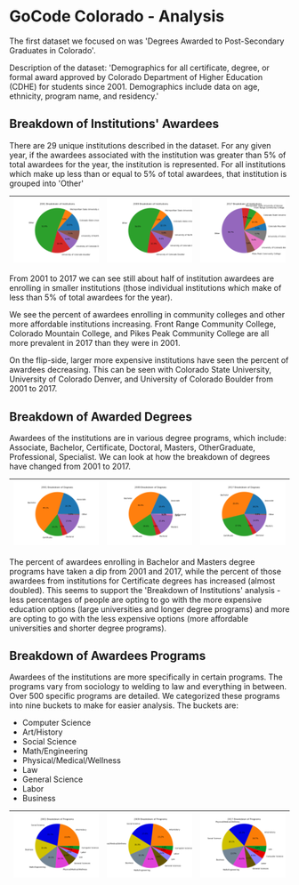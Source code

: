 # GoCode Colorado - Analysis

The first dataset we focused on was 'Degrees Awarded to Post-Secondary Graduates in Colorado'.

Description of the dataset: 'Demographics for all certificate, degree, or formal award approved by Colorado Department of Higher Education (CDHE) for students since 2001. Demographics include data on age, ethnicity, program name, and residency.'

## Breakdown of Institutions' Awardees

There are 29 unique institutions described in the dataset. For any given year, if the awardees associated with the institution was greater than 5% of total awardees for the year, the institution is represented. For all institutions which make up less than or equal to 5% of total awardees, that institution is grouped into 'Other'

![2001](images/institution_piecharts/2001.png)  | ![2009](images/institution_piecharts/2009.png)  | ![2017](images/institution_piecharts/2017.png)
------------- | -------------  | -------------

From 2001 to 2017 we can see still about half of institution awardees are enrolling in smaller institutions (those individual institutions which make of less than 5% of total awardees for the year).

We see the percent of awardees enrolling in community colleges and other more affordable institutions increasing. Front Range Community College, Colorado Mountain College, and Pikes Peak Community College are all more prevalent in 2017 than they were in 2001.

On the flip-side, larger more expensive institutions have seen the percent of awardees decreasing. This can be seen with Colorado State University, University of Colorado Denver, and University of Colorado Boulder from 2001 to 2017.

## Breakdown of Awarded Degrees

Awardees of the institutions are in various degree programs, which include: Associate, Bachelor, Certificate, Doctoral, Masters, OtherGraduate, Professional, Specialist. We can look at how the breakdown of degrees have changed from 2001 to 2017.

![2001](images/degree_piecharts/2001.png)  | ![2009](images/degree_piecharts/2009.png)  | ![2017](images/degree_piecharts/2017.png)
------------- | -------------  | -------------

The percent of awardees enrolling in Bachelor and Masters degree programs have taken a dip from 2001 and 2017, while the percent of those awardees from institutions for Certificate degrees has increased (almost doubled). This seems to support the 'Breakdown of Institutions' analysis - less percentages of people are opting to go with the more expensive education options (large universities and longer degree programs) and more are opting to go with the less expensive options (more affordable universities and shorter degree programs).

## Breakdown of Awardees Programs

Awardees of the institutions are more specifically in certain programs. The programs vary from sociology to welding to law and everything in between. Over 500 specific programs are detailed. We categorized these programs into nine buckets to make for easier analysis. The buckets are:
* Computer Science
* Art/History
* Social Science
* Math/Engineering
* Physical/Medical/Wellness
* Law
* General Science
* Labor
* Business

![2001](images/program_piecharts/2001.png)  | ![2009](images/program_piecharts/2009.png)  | ![2017](images/program_piecharts/2017.png)
------------- | -------------  | -------------
